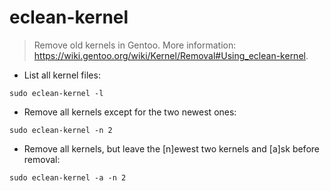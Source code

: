 # eclean-kernel

> Remove old kernels in Gentoo.
> More information: <https://wiki.gentoo.org/wiki/Kernel/Removal#Using_eclean-kernel>.

- List all kernel files:

`sudo eclean-kernel -l`

- Remove all kernels except for the two newest ones:

`sudo eclean-kernel -n 2`

- Remove all kernels, but leave the [n]ewest two kernels and [a]sk before removal:

`sudo eclean-kernel -a -n 2`
